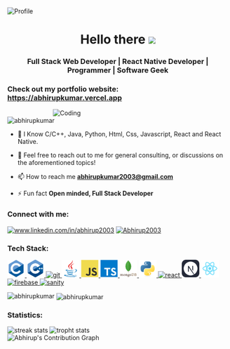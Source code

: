 <img align="center" width="1600" alt="Profile" src="https://cdn.dribbble.com/users/2069402/screenshots/5574718/gif-4mb.gif">
<h1 align="center">Hello there <img width="40" src="https://media.tenor.com/z2xJqhCpneIAAAAM/wave-hand.gif"></h1>
<h3 align="center">Full Stack Web Developer | React Native Developer | Programmer | Software Geek</h3>
<h3>Check out my portfolio website: <a href="https://abhirupkumar.vercel.app">https://abhirupkumar.vercel.app</a></h3>
<img align="right" alt="Coding" width="400" src="https://camo.githubusercontent.com/c1dcb74cc1c1835b1d716f5051499a2814c683c806b15f04b0eba492863703e9/68747470733a2f2f63646e2e6472696262626c652e636f6d2f75736572732f3733303730332f73637265656e73686f74732f363538313234332f6176656e746f2e676966">

<p align="left"> <img src="https://komarev.com/ghpvc/?username=abhirupkumar&label=Profile%20views&color=0e75b6&style=flat" alt="abhirupkumar" /> </p>

- 🌱 I Know C/C++, Java, Python, Html, Css, Javascript, React and  React Native.

- 💬 Feel free to reach out to me for general consulting, or discussions on the aforementioned topics!

- 📫 How to reach me **abhirupkumar2003@gmail.com**

- ⚡ Fun fact **Open minded, Full Stack Developer**

<h3 align="left">Connect with me:</h3>
<p align="left">
<a href="https://www.linkedin.com/in/abhirup2003" target="blank"><img align="center" src="https://raw.githubusercontent.com/rahuldkjain/github-profile-readme-generator/master/src/images/icons/Social/linked-in-alt.svg" alt="www.linkedin.com/in/abhirup2003" height="30" width="40" /></a>
<a href="https://www.codechef.com/users/abhirup2003" target="blank"><img align="center" src="https://cdn.jsdelivr.net/npm/simple-icons@3.1.0/icons/codechef.svg" alt="Abhirup2003" height="30" width="40" /></a>
</p>

<h3 align="left">Tech Stack:</h3>
<p align="left"> <a href="https://www.cprogramming.com/" target="_blank" rel="noreferrer"> <img src="https://raw.githubusercontent.com/devicons/devicon/master/icons/c/c-original.svg" alt="c" width="40" height="40"/> </a> <a href="https://www.w3schools.com/cpp/" target="_blank" rel="noreferrer"> <img src="https://raw.githubusercontent.com/devicons/devicon/master/icons/cplusplus/cplusplus-original.svg" alt="cplusplus" width="40" height="40"/> </a> <a href="https://git-scm.com/" target="_blank" rel="noreferrer"> <img src="https://www.vectorlogo.zone/logos/git-scm/git-scm-icon.svg" alt="git" width="40" height="40"/> </a> <a href="https://www.java.com" target="_blank" rel="noreferrer"> <img src="https://raw.githubusercontent.com/devicons/devicon/master/icons/java/java-original.svg" alt="java" width="40" height="40"/> </a> <a href="https://developer.mozilla.org/en-US/docs/Web/JavaScript" target="_blank" rel="noreferrer"> <img src="https://raw.githubusercontent.com/devicons/devicon/master/icons/javascript/javascript-original.svg" alt="javascript" width="40" height="40"/> </a> <a href="https://developer.mozilla.org/en-US/docs/Glossary/TypeScript" target="_blank" rel="noreferrer"> <img src="https://raw.githubusercontent.com/devicons/devicon/master/icons/typescript/typescript-original.svg" alt="javascript" width="40" height="40"/> </a> <a href="https://www.mongodb.com/" target="_blank" rel="noreferrer"> <img src="https://raw.githubusercontent.com/devicons/devicon/master/icons/mongodb/mongodb-original-wordmark.svg" alt="mongodb" width="40" height="40"/> </a> <a href="https://www.python.org" target="_blank" rel="noreferrer"> <img src="https://raw.githubusercontent.com/devicons/devicon/master/icons/python/python-original.svg" alt="python" width="40" height="40"/> </a> <a href="https://reactjs.org/" target="_blank" rel="noreferrer"> <img src="https://avatars.githubusercontent.com/u/6412038?s=200&v=4" alt="react" width="40" height="40"/> </a> <a href="https://nextjs.org" target="_blank" rel="noreferrer"> <img src="https://raw.githubusercontent.com/tandpfun/skill-icons/main/icons/NextJS-Dark.svg" alt="nextjs" width="40" height="40"/> </a> <a href="https://reactnative.dev/" target="_blank" rel="noreferrer"> <img src="https://raw.githubusercontent.com/github/explore/80688e429a7d4ef2fca1e82350fe8e3517d3494d/topics/react-native/react-native.png" alt="react native" width="40" height="40"/> </a> <a href="https://firebase.google.com/" target="_blank" rel="noreferrer"> <img src="https://avatars.githubusercontent.com/u/1335026?s=200&v=4" alt="firebase" width="40" height="40"/> </a> <a href="https://www.sanity.io/" target="_blank" rel="noreferrer"> <img src="https://avatars.githubusercontent.com/u/17177659?s=200&v=4" alt="sanity" width="40" height="40"/> </a> </p>

<p><img align="left" src="https://github-readme-stats.vercel.app/api/top-langs?username=abhirupkumar&show_icons=true&locale=en&layout=compact" alt="abhirupkumar" /></p>

<p>&nbsp;<img align="center" src="https://github-readme-stats.vercel.app/api?username=abhirupkumar&show_icons=true&locale=en" alt="abhirupkumar" /></p>


### Statistics:
![streak stats](https://github-readme-streak-stats.herokuapp.com/?user=abhirupkumar)
![tropht stats](https://github-profile-trophy.vercel.app/?username=abhirupkumar)
<br>
![Abhirup's Contribution Graph](https://activity-graph.herokuapp.com/graph?username=abhirupkumar&theme=react-black)
